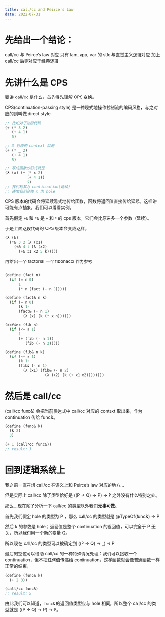 ```yaml
---
title: call/cc and Peirce's Law
date: 2022-07-31
---
```


# 先给出一个结论：

call/cc 与 Peirce’s law 对应
只有 lam, app, var 的 stlc 与直觉主义逻辑对应
加上 call/cc 后则对应于经典逻辑

# 先讲什么是 CPS

要讲 call/cc 是什么，首先得先理解 CPS 变换。

CPS(continuation-passing style) 是一种现式地操作控制流的编码风格，与之对应的则叫做 direct style

``` lisp
;; 比如对于这段代码
(+ (* 3 2)
   (+ 4 1)
   5)

;; 3 对应的 context 就是
(+ (* _ 2)
   (+ 4 1)
   5)

;; 写成函数的形式就是
(λ (x) (+ (* x 2)
          (+ 4 1))
          5)
;; 我们称其为 continuation(延续)
;; 通常我们会称 x 为 hole
```

CPS 版本的代码会将延续现式地传给函数，函数将返回值直接传给延续。这样讲可能有点抽象，我们可以看看实例。

首先假定 `+&` 和 `*&` 是 `+` 和 `*` 的 cps 版本，它们会比原来多一个参数（延续）。

于是上面这段代码的 CPS 版本会变成这样。

``` lisp
(λ (k)
  (*& 3 2 (λ (x1)
    (+& 4 1 (λ (x2)
      (+& x1 x2 5 k)))))
```

再给出一个 factorial 一个 fibonacci 作为参考

``` lisp

(define (fact n)
  (if (= n 0)
      1
      (* n (fact (- n 1)))))

(define (fact& n k)
  (if (= n 0)
      (k 1)
      (fact& (- n 1)
        (λ (x) (k (* x n))))))

(define (fib n)
  (if (<= n 1)
      1
      (+ (fib (- n 1))
         (fib (- n 2)))))

(define (fib& n k)
  (if (<= n 1)
      (k 1)
      (fib& (- n 1)
        (λ (x1) (fib& (- n 2)
                  (λ (x2) (k (+ x1 x2))))))))
```

# 然后是 call/cc

(call/cc func&) 会把当前表达式中 call/cc 对应的 context 取出来，作为 continuation 传给 func&。

``` lisp
(define (func& k)
  (k 2)
  3)

(+ 1 (call/cc func&))
;; result: 3
```

# 回到逻辑系统上

我之前一直在想 call/cc 在语义上和 Peirce’s law 对应的地方...

但是实际上 call/cc 除了类型恰好是 ((P -> Q) -> P) -> P 之外没有什么特别之处。

那么...现在除了分析一下 call/cc 的类型以外我们**无事可做**。

首先我们假定 hole 的类型为 P ，那么 call/cc 的类型就是 @TypeOf(func&) -> P

然后 k 的参数是 hole；返回值是整个 continuation 的返回值，可以完全于 P 无关，所以我们用一个新的变量 Q。

所以现在 call/cc 的类型可以被确定到 ((P -> Q) -> _) -> P

最后的空位可以借助 call/cc 的一种特殊情况处理：我们可以接收一个 continuation，但不把任何值传递给 continuation，这样函数就会像普通函数一样正常的结束。

``` lisp
(define (func& k)
  (+ 2 3))

(call/cc func&)
;; result: 5
```

由此我们可以知道，`func&` 的返回值类型应与 hole 相同，所以整个 call/cc 的类型就是 ((P -> Q) -> P) -> P。
